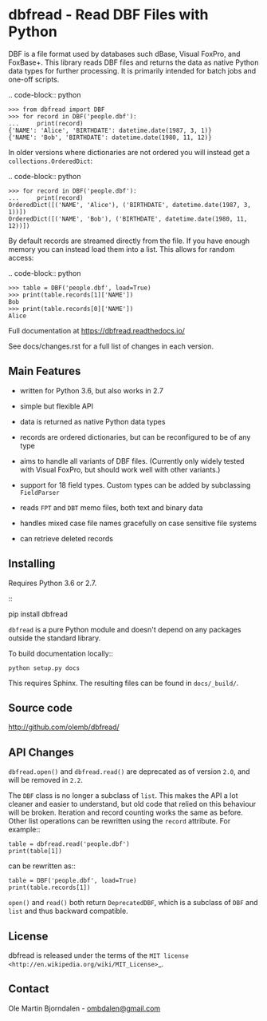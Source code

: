 dbfread - Read DBF Files with Python
====================================

DBF is a file format used by databases such dBase, Visual FoxPro, and
FoxBase+. This library reads DBF files and returns the data as native
Python data types for further processing. It is primarily intended for
batch jobs and one-off scripts.

.. code-block:: python

    >>> from dbfread import DBF
    >>> for record in DBF('people.dbf'):
    ...     print(record)
    {'NAME': 'Alice', 'BIRTHDATE': datetime.date(1987, 3, 1)}
    {'NAME': 'Bob', 'BIRTHDATE': datetime.date(1980, 11, 12)}

In older versions where dictionaries are not ordered you will instead get a
``collections.OrderedDict``:

.. code-block:: python

    >>> for record in DBF('people.dbf'):
    ...     print(record)
    OrderedDict([('NAME', 'Alice'), ('BIRTHDATE', datetime.date(1987, 3, 1))])
    OrderedDict([('NAME', 'Bob'), ('BIRTHDATE', datetime.date(1980, 11, 12))])

By default records are streamed directly from the file.  If you have
enough memory you can instead load them into a list. This allows for
random access:

.. code-block:: python

    >>> table = DBF('people.dbf', load=True)
    >>> print(table.records[1]['NAME'])
    Bob
    >>> print(table.records[0]['NAME'])
    Alice

Full documentation at https://dbfread.readthedocs.io/

See docs/changes.rst for a full list of changes in each version.


Main Features
-------------

* written for Python 3.6, but also works in 2.7

* simple but flexible API

* data is returned as native Python data types

* records are ordered dictionaries, but can be reconfigured to be of
  any type

* aims to handle all variants of DBF files. (Currently only widely
  tested with Visual FoxPro, but should work well with other
  variants.)

* support for 18 field types. Custom types can be added by subclassing
  ``FieldParser``

* reads ``FPT`` and ``DBT`` memo files, both text and binary data

* handles mixed case file names gracefully on case sensitive file systems

* can retrieve deleted records


Installing
----------

Requires Python 3.6 or 2.7.

::

  pip install dbfread

``dbfread`` is a pure Python module and doesn't depend on any packages
outside the standard library.

To build documentation locally::

    python setup.py docs

This requires Sphinx. The resulting files can be found in
``docs/_build/``.


Source code
------------

http://github.com/olemb/dbfread/


API Changes
-----------

``dbfread.open()`` and ``dbfread.read()`` are deprecated as of version
``2.0``, and will be removed in ``2.2``.

The ``DBF`` class is no longer a subclass of ``list``. This makes the
API a lot cleaner and easier to understand, but old code that relied
on this behaviour will be broken. Iteration and record counting works
the same as before. Other list operations can be rewritten using the
``record`` attribute. For example::

    table = dbfread.read('people.dbf')
    print(table[1])

can be rewritten as::

    table = DBF('people.dbf', load=True)
    print(table.records[1])

``open()`` and ``read()`` both return ``DeprecatedDBF``, which is a
subclass of ``DBF`` and ``list`` and thus backward compatible.


License
-------

dbfread is released under the terms of the `MIT license
<http://en.wikipedia.org/wiki/MIT_License>`_.


Contact
-------

Ole Martin Bjorndalen - ombdalen@gmail.com
